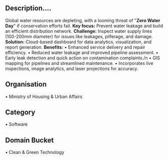 ## Description....
Global water resources are depleting, with a looming threat of "**Zero Water Day**" if conservation efforts fail.
**Key focus:** Prevent water leakage and build an efficient distribution network.
**Challenge:** Inspect water supply lines (100-200mm diameter) for issues like leakages, pilferage, and damage.
**Solution:** Cloud-based dashboard for data analytics, visualization, and report generation.
**Benefits:**
• Enhanced service delivery and repair efficiency.
• Reduced water leakage and improved pipeline assessment.
• Early leak detection and quick action on contamination complaints./n
• GIS mapping for pipelines and streamlined maintenance.
• Incorporates live inspections, image analytics, and laser projections for accuracy.
## Organisation
• Ministry of Housing & Urban Affairs
## Category 
• Software
## Domain Bucket
• Clean & Green Technology
